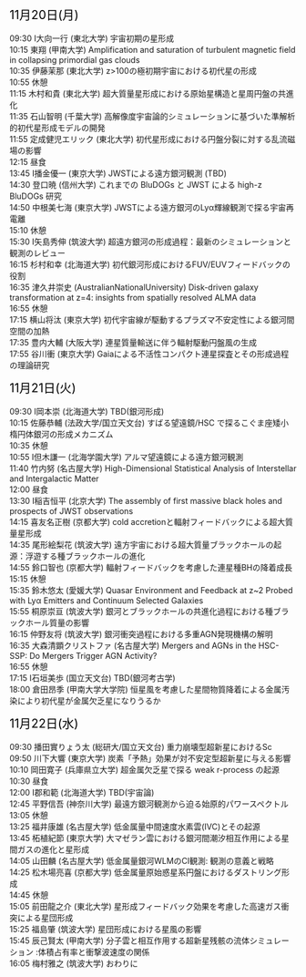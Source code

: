 <span style="font-size: 150%; color: black;">11月20日(月)</span><br><br>
09:30 I大向一行 (東北大学)  宇宙初期の星形成 <br>
10:15 東翔 (甲南大学)  Amplification and saturation of turbulent magnetic field in collapsing primordial gas clouds <br>
10:35 伊藤茉那 (東北大学)  z>100の極初期宇宙における初代星の形成 <br>
10:55 休憩<br>
11:15 木村和貴 (東北大学)  超大質量星形成における原始星構造と星周円盤の共進化 <br>
11:35 石山智明 (千葉大学)  高解像度宇宙論的シミュレーションに基づいた準解析的初代星形成モデルの開発 <br>
11:55 定成健児エリック (東北大学)  初代星形成における円盤分裂に対する乱流磁場の影響 <br>
12:15 昼食<br>
13:45 I播金優一 (東京大学)  JWSTによる遠方銀河観測 (TBD) <br>
14:30 登口暁 (信州大学)  これまでの BluDOGs と JWST による high-z BluDOGs 研究 <br>
14:50 中根美七海 (東京大学)  JWSTによる遠方銀河のLyα輝線観測で探る宇宙再電離 <br>
15:10 休憩<br>
15:30 I矢島秀伸 (筑波大学)  超遠方銀河の形成過程：最新のシミュレーションと観測のレビュー <br>
16:15 杉村和幸 (北海道大学)  初代銀河形成におけるFUV/EUVフィードバックの役割 <br>
16:35 津久井崇史 (AustralianNationalUniversity)  Disk-driven galaxy transformation at z=4: insights from spatially resolved ALMA data <br>
16:55 休憩<br>
17:15 横山将汰 (東京大学)  初代宇宙線が駆動するプラズマ不安定性による銀河間空間の加熱 <br>
17:35 豊内大輔 (大阪大学)  連星質量輸送に伴う輻射駆動円盤風の生成 <br>
17:55 谷川衝 (東京大学)  Gaiaによる不活性コンパクト連星探査とその形成過程の理論研究 <br>


<span style="font-size: 150%; color: black;">11月21日(火)</span><br><br>
09:30 I岡本崇 (北海道大学)  TBD(銀河形成) <br>
10:15 佐藤恭輔 (法政大学/国立天文台)  すばる望遠鏡/HSC で探るこぐま座矮小楕円体銀河の形成メカニズム <br>
10:35 休憩<br>
10:55 I但木謙一 (北海学園大学)  アルマ望遠鏡による遠方銀河観測 <br>
11:40 竹内努 (名古屋大学)  High-Dimensional Statistical Analysis of Interstellar and Intergalactic Matter <br>
12:00 昼食<br>
13:30 I稲吉恒平 (北京大学)  The assembly of first massive black holes and prospects of JWST observations <br>
14:15 喜友名正樹 (京都大学)  cold accretionと輻射フィードバックによる超大質量星形成 <br>
14:35 尾形絵梨花 (筑波大学)  遠方宇宙における超大質量ブラックホールの起源：浮遊する種ブラックホールの進化 <br>
14:55 鈴口智也 (京都大学)  輻射フィードバックを考慮した連星種BHの降着成長 <br>
15:15 休憩<br>
15:35 鈴木悠太 (愛媛大学)  Quasar Environment and Feedback at z~2 Probed with Lyα Emitters and Continuum Selected Galaxies <br>
15:55 桐原崇亘 (筑波大学)  銀河とブラックホールの共進化過程における種ブラックホール質量の影響 <br>
16:15 仲野友将 (筑波大学)  銀河衝突過程における多重AGN発現機構の解明 <br>
16:35 大森清顕クリストファ (名古屋大学)  Mergers and AGNs in the HSC-SSP: Do Mergers Trigger AGN Activity? <br>
16:55 休憩<br>
17:15 I石垣美歩 (国立天文台)  TBD(銀河考古学) <br>
18:00 倉田昂季 (甲南大学大学院)  恒星風を考慮した星間物質降着による金属汚染により初代星が金属欠乏星になりうるか <br>


<span style="font-size: 150%; color: black;">11月22日(水)</span><br><br>
09:30 播田實りょう太 (総研大/国立天文台) 重力崩壊型超新星におけるSc <br>
09:50 川下大響 (東京大学)  炭素「予熱」効果が対不安定型超新星に与える影響 <br>
10:10 岡田寛子 (兵庫県立大学)  超金属欠乏星で探る weak r-process の起源 <br>
10:30 昼食<br>
12:00 I郡和範 (北海道大学)  TBD(宇宙論) <br>
12:45 平野信吾 (神奈川大学)  最遠方銀河観測から迫る始原的パワースペクトル <br>
13:05 休憩<br>
13:25 福井康雄 (名古屋大学)  低金属量中間速度水素雲(IVC)とその起源 <br>
13:45 柘植紀節 (東京大学)  大マゼラン雲における銀河間潮汐相互作用による星間ガスの進化と星形成 <br>
14:05 山田麟 (名古屋大学)  低金属量銀河WLMのCI観測: 観測の意義と戦略 <br>
14:25 松木場亮喜 (京都大学)  低金属量原始惑星系円盤におけるダストリング形成 <br>
14:45 休憩<br>
15:05 前田龍之介 (東北大学)  星形成フィードバック効果を考慮した高速ガス衝突による星団形成 <br>
15:25 福島肇 (筑波大学)  星団形成における星風の影響 <br>
15:45 辰己賢太 (甲南大学)  分子雲と相互作用する超新星残骸の流体シミュレーション :体積占有率と衝撃波速度の関係 <br>
16:05 梅村雅之 (筑波大学)  おわりに <br>
